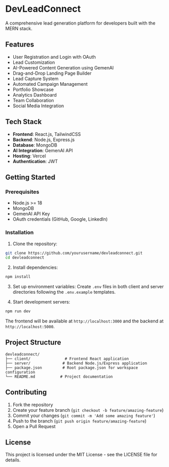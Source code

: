 # DevLeadConnect

A comprehensive lead generation platform for developers built with the MERN stack.

## Features

- User Registration and Login with OAuth
- Lead Customization
- AI-Powered Content Generation using GemenAI
- Drag-and-Drop Landing Page Builder
- Lead Capture System
- Automated Campaign Management
- Portfolio Showcase
- Analytics Dashboard
- Team Collaboration
- Social Media Integration

## Tech Stack

- **Frontend**: React.js, TailwindCSS
- **Backend**: Node.js, Express.js
- **Database**: MongoDB
- **AI Integration**: GemenAI API
- **Hosting**: Vercel
- **Authentication**: JWT

## Getting Started

### Prerequisites

- Node.js >= 18
- MongoDB
- GemenAI API Key
- OAuth credentials (GitHub, Google, LinkedIn)

### Installation

1. Clone the repository:
```bash
git clone https://github.com/yourusername/devleadconnect.git
cd devleadconnect
```

2. Install dependencies:
```bash
npm install
```

3. Set up environment variables:
Create `.env` files in both client and server directories following the `.env.example` templates.

4. Start development servers:
```bash
npm run dev
```

The frontend will be available at `http://localhost:3000` and the backend at `http://localhost:5000`.

## Project Structure

```
devleadconnect/
├── client/               # Frontend React application
├── server/              # Backend Node.js/Express application
├── package.json         # Root package.json for workspace configuration
└── README.md           # Project documentation
```

## Contributing

1. Fork the repository
2. Create your feature branch (`git checkout -b feature/amazing-feature`)
3. Commit your changes (`git commit -m 'Add some amazing feature'`)
4. Push to the branch (`git push origin feature/amazing-feature`)
5. Open a Pull Request

## License

This project is licensed under the MIT License - see the LICENSE file for details. 